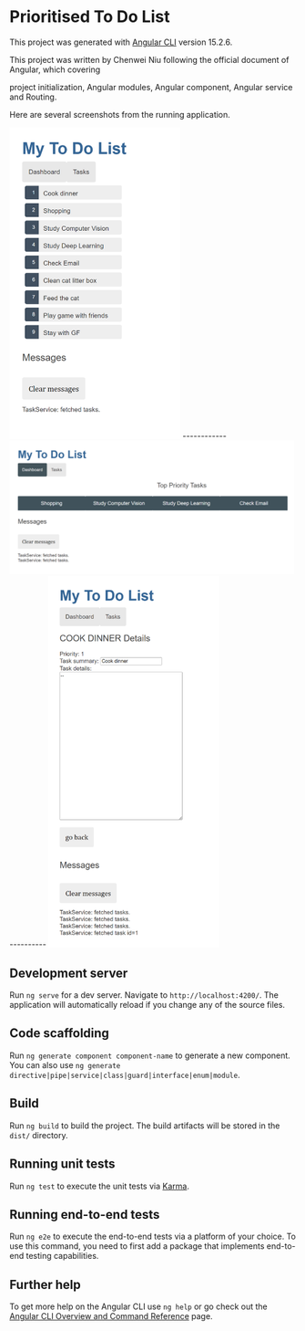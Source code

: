 # Prioritised To Do List

This project was generated with [Angular CLI](https://github.com/angular/angular-cli) version 15.2.6.



This project was written by Chenwei Niu following the official document of Angular, which covering

project initialization, Angular modules, Angular component, Angular service and Routing.

Here are several screenshots from the running application.

<img src="./src/assets/readme1.png" alt= "" width="300px" >
------------

<img src="./src/assets/readme2.png" alt= "" width="500px" >
----------

<img src="./src/assets/readme3.png" alt= "" width="300px" >







## Development server

Run `ng serve` for a dev server. Navigate to `http://localhost:4200/`. The application will automatically reload if you change any of the source files.

## Code scaffolding

Run `ng generate component component-name` to generate a new component. You can also use `ng generate directive|pipe|service|class|guard|interface|enum|module`.

## Build

Run `ng build` to build the project. The build artifacts will be stored in the `dist/` directory.

## Running unit tests

Run `ng test` to execute the unit tests via [Karma](https://karma-runner.github.io).

## Running end-to-end tests

Run `ng e2e` to execute the end-to-end tests via a platform of your choice. To use this command, you need to first add a package that implements end-to-end testing capabilities.

## Further help

To get more help on the Angular CLI use `ng help` or go check out the [Angular CLI Overview and Command Reference](https://angular.io/cli) page.
